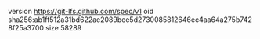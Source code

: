 version https://git-lfs.github.com/spec/v1
oid sha256:ab1ff512a31bd622ae2089bee5d2730085812646ec4aa64a275b7428f25a3700
size 58289
